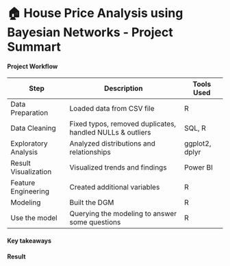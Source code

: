 # 🏠 House Price Analysis using Bayesian Networks - Project Summart
#### Project Workflow
| Step                     | Description                                               | Tools Used        |
|---|---|---|
| Data Preparation         | Loaded data from CSV file                                 | R          |
| Data Cleaning            | Fixed typos, removed duplicates, handled NULLs & outliers | SQL, R            |
| Exploratory Analysis     | Analyzed distributions and relationships                  | ggplot2, dplyr    |
| Result Visualization     | Visualized trends and findings                            | Power BI |
| Feature Engineering      | Created additional variables                              | R                 |
| Modeling     | Built the DGM                                  | R         |
| Use the model| Querying the modeling to answer some questions | R| 
#### Key takeaways

#### Result

